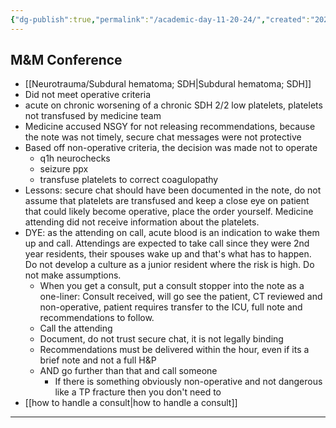 ```yaml
---
{"dg-publish":true,"permalink":"/academic-day-11-20-24/","created":"2024-11-20T09:00:27.877-08:00","updated":"2025-09-03T13:19:24.243-07:00"}
---
```



## M&M Conference

- [[Neurotrauma/Subdural hematoma; SDH\|Subdural hematoma; SDH]]
- Did not meet operative criteria
- acute on chronic worsening of a chronic SDH 2/2 low platelets, platelets not transfused by medicine team
- Medicine accused NSGY for not releasing recommendations, because the note was not timely, secure chat messages were not protective
- Based off non-operative criteria, the decision was made not to operate
	- q1h neurochecks
	- seizure ppx
	- transfuse platelets to correct coagulopathy
- Lessons: secure chat should have been documented in the note, do not assume that platelets are transfused and keep a close eye on patient that could likely become operative, place the order yourself. Medicine attending did not receive information about the platelets. 
- DYE: as the attending on call, acute blood is an indication to wake them up and call. Attendings are expected to take call since they were 2nd year residents, their spouses wake up and that's what has to happen. Do not develop a culture as a junior resident where the risk is high. Do not make assumptions. 
	- When you get a consult, put a consult stopper into the note as a one-liner: Consult received, will go see the patient, CT reviewed and non-operative, patient requires transfer to the ICU, full note and recommendations to follow. 
	- Call the attending
	- Document, do not trust secure chat, it is not legally binding
	- Recommendations must be delivered within the hour, even if its a brief note and not a full H&P
	- AND go further than that and call someone
		- If there is something obviously non-operative and not dangerous like a TP fracture then you don't need to 
- [[how to handle a consult\|how to handle a consult]]

---

